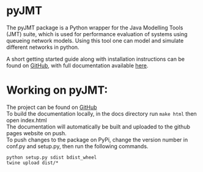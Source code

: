 # pyJMT
The pyJMT package is a Python wrapper for the Java Modelling Tools (JMT) suite, which is used for performance evaluation of systems using queueing network models.
Using this tool one can model and simulate different networks in python.

A short getting started guide along with installation instructions can be found on [GitHub](https://github.com/imperial-qore/pyJMT/blob/main/pyJMT_docs.pdf), with full documentation available [here](https://imperial-qore.github.io/pyJMT/).

# Working on pyJMT:
The project can be found on [GitHub](https://github.com/imperial-qore/pyJMT)\
To build the documentation locally, in the docs directory run `make html` then open index.html\
The documentation will automatically be built and uploaded to the github pages website on push.\
To push changes to the package on PyPi, change the version number in conf.py and setup.py, then run the following commands.
```
python setup.py sdist bdist_wheel
twine upload dist/*
```
